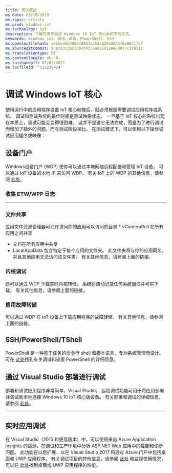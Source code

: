 ```yaml
---
title: 调试概述
ms.date: 05/10/2019
ms.topic: article
ms.prod: windows-iot
ms.technology: iot
description: 了解可用于调试 Windows 10 IoT 核心版的不同方式。
keywords: windows iot，调试，调试，PowerShell，SSH
ms.openlocfilehash: e5cbea6b408540803ae5dc629e2866f6e06c17b7
ms.sourcegitcommit: 938c83c2823304341ce6022d12eeed037c119112
ms.translationtype: MT
ms.contentlocale: zh-CN
ms.lasthandoff: 07/02/2021
ms.locfileid: "113229424"
---
```

# <a name="debugging-on-windows-iot-core"></a>调试 Windows IoT 核心
使用运行中的应用程序设置 IoT 核心映像后，就必须根据需要调试应用程序或系统。 调试和测试系统的最佳时间是测试映像状态。 一旦基于 IoT 核心的系统出现在本质上，调试可能会变得很困难。 这并不是说它无法完成，而是为了进行调试而增加了额外的问题，而与测试阶段相比。 在测试模式下，可以使用以下操作调试应用程序或映像：

## <a name="device-portal"></a>设备门户
Windows设备门户 (WDP) 使你可以通过本地网络远程配置和管理 IoT 设备。 可以通过 IoT 设备的本地 IP 来访问 WDP。 有关 IoT 上的 WDP 的其他信息，请参阅 [此处](https://docs.microsoft.com/windows/iot-core/manage-your-device/DevicePortal)。

### <a name="collecting-etw--wpp-logs"></a>收集 ETW/WPP 日志
-----

### <a name="file-sharing"></a>文件共享
应用文件资源管理器可允许访问你的应用可以访问的目录 * vCameraRoll 在所有应用之间共享
* 文档在所有应用中共享
* LocalAppData 包含特定于每个应用的文件夹。 此文件夹将与你的应用同名，并且其他应用无法访问该文件夹。
有关其他信息，请参阅上面的链接。

### <a name="kernel-debug"></a>内核调试
还可以通过 WDP 下载实时内核转储。 系统将自动记录任何系统崩溃并可供下载。 有关其他信息，请参阅上面的链接。

### <a name="enable-crash-dump"></a>启用故障转储
可以通过 WDP 在 IoT 设备上下载应用程序的故障转储。 有关其他信息，请参阅上面的链接。

## <a name="sshpowershelltshell"></a>SSH/PowerShell/TShell
PowerShell 是一种基于任务的命令行 shell 和脚本语言，专为系统管理而设计。 可在 [此处](../connect-your-device/powershell.md)找到有关调试和设置 PowerShell 的详细信息。

## <a name="debug-through-visual-studio-deployment"></a>通过 Visual Studio 部署进行调试
部署和调试应用程序非常简单，Visual Studio。 远程调试功能可用于将应用部署并调试到本地连接 Windows 10 IoT 核心版设备。 有关部署和调试的详细信息，请参阅 [此处](../develop-your-app/RemoteDebugging.md)。

-----
## <a name="live-app-debug"></a>实时应用调试
在 Visual Studio（2015 和更高版本）中，可以使用来自 Azure Application Insights 的遥测，在调试和生产环境中分析 ASP.NET Web 应用中的性能和诊断问题。 此功能在以后扩展，以在 Visual Studio 2017 和通过 Azure 门户中包括桌面和 UWP 应用程序。 有关调试项目的其他信息，请参阅 [此处](https://docs.microsoft.com/azure/azure-monitor/app/visual-studio) 和监视使用情况，可以在 [此处](https://docs.microsoft.com/azure/azure-monitor/app/windows-desktop)找到桌面或 UWP 应用程序的性能。
